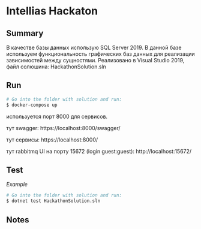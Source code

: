 # Intellias Hackaton

## Summary

<Put here description of your tech decisions>
В качестве базы данных использую SQL Server 2019. В данной базе используем функциональность графических баз данных для реализации зависимостей между сущностями.
Реализовано в Visual Studio 2019, файл солюшина: HackathonSolution.sln

## Run

<Put here steps to run your solution>

```bash
# Go into the folder with solution and run:
$ docker-compose up
```
используется порт 8000 для сервисов.

тут swagger: https://localhost:8000/swagger/

тут сервисы: https://localhost:8000/

тут rabbitmq UI на порту 15672 (login guest:guest): http://localhost:15672/

## Test

<Put here steps to run your tests>

_Example_

```bash
# Go into the folder with solution and run:
$ dotnet test HackathonSolution.sln
```

## Notes

<Put here your notes if you have some>
